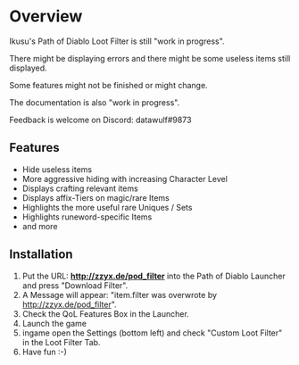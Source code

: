 # Overview
Ikusu's Path of Diablo Loot Filter is still "work in progress". 

There might be displaying errors and there might be some useless items still displayed.

Some features might not be finished or might change.

The documentation is also "work in progress".

Feedback is welcome on Discord: datawulf#9873

## Features
* Hide useless items
* More aggressive hiding with increasing Character Level
* Displays crafting relevant items
* Displays affix-Tiers on magic/rare Items
* Highlights the more useful rare Uniques / Sets
* Highlights runeword-specific Items
* and more

## Installation
1. Put the URL: **http://zzyx.de/pod_filter** into the Path of Diablo Launcher and press "Download Filter".
1. A Message will appear: "item.filter was overwrote by http://zzyx.de/pod_filter".
1. Check the QoL Features Box in the Launcher.
1. Launch the game
1. ingame open the Settings (bottom left) and check "Custom Loot Filter" in the Loot Filter Tab.
1. Have fun :-)
